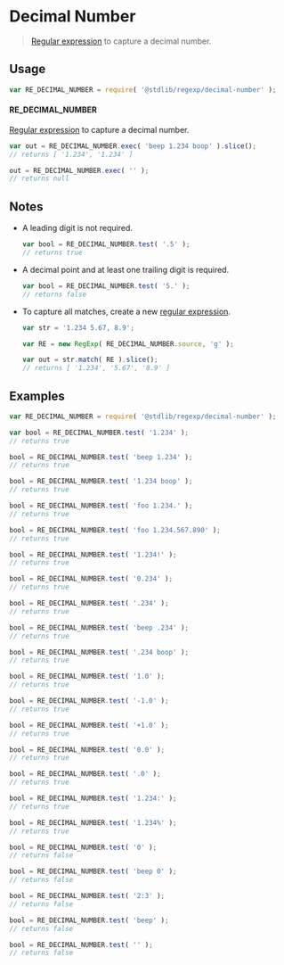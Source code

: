 <!--

@license Apache-2.0

Copyright (c) 2018 The Stdlib Authors.

Licensed under the Apache License, Version 2.0 (the "License");
you may not use this file except in compliance with the License.
You may obtain a copy of the License at

   http://www.apache.org/licenses/LICENSE-2.0

Unless required by applicable law or agreed to in writing, software
distributed under the License is distributed on an "AS IS" BASIS,
WITHOUT WARRANTIES OR CONDITIONS OF ANY KIND, either express or implied.
See the License for the specific language governing permissions and
limitations under the License.

-->

# Decimal Number

> [Regular expression][mdn-regexp] to capture a decimal number.

<section class="usage">

## Usage

```javascript
var RE_DECIMAL_NUMBER = require( '@stdlib/regexp/decimal-number' );
```

#### RE_DECIMAL_NUMBER

[Regular expression][mdn-regexp] to capture a decimal number. 

```javascript
var out = RE_DECIMAL_NUMBER.exec( 'beep 1.234 boop' ).slice();
// returns [ '1.234', '1.234' ]

out = RE_DECIMAL_NUMBER.exec( '' );
// returns null
```

</section>

<!-- /.usage -->

<section class="notes">

## Notes

-   A leading digit is not required.

    ```javascript
    var bool = RE_DECIMAL_NUMBER.test( '.5' );
    // returns true
    ```

-   A decimal point and at least one trailing digit is required.

    ```javascript
    var bool = RE_DECIMAL_NUMBER.test( '5.' );
    // returns false
    ```

-   To capture all matches, create a new [regular expression][mdn-regexp].

    ```javascript
    var str = '1.234 5.67, 8.9';

    var RE = new RegExp( RE_DECIMAL_NUMBER.source, 'g' );

    var out = str.match( RE ).slice();
    // returns [ '1.234', '5.67', '8.9' ]
    ```

</section>

<!-- /.notes -->

<section class="examples">

## Examples

<!-- eslint no-undef: "error" -->

```javascript
var RE_DECIMAL_NUMBER = require( '@stdlib/regexp/decimal-number' );

var bool = RE_DECIMAL_NUMBER.test( '1.234' );
// returns true

bool = RE_DECIMAL_NUMBER.test( 'beep 1.234' );
// returns true

bool = RE_DECIMAL_NUMBER.test( '1.234 boop' );
// returns true

bool = RE_DECIMAL_NUMBER.test( 'foo 1.234.' );
// returns true

bool = RE_DECIMAL_NUMBER.test( 'foo 1.234.567.890' );
// returns true

bool = RE_DECIMAL_NUMBER.test( '1.234!' );
// returns true

bool = RE_DECIMAL_NUMBER.test( '0.234' );
// returns true

bool = RE_DECIMAL_NUMBER.test( '.234' );
// returns true

bool = RE_DECIMAL_NUMBER.test( 'beep .234' );
// returns true

bool = RE_DECIMAL_NUMBER.test( '.234 boop' );
// returns true

bool = RE_DECIMAL_NUMBER.test( '1.0' );
// returns true

bool = RE_DECIMAL_NUMBER.test( '-1.0' );
// returns true

bool = RE_DECIMAL_NUMBER.test( '+1.0' );
// returns true

bool = RE_DECIMAL_NUMBER.test( '0.0' );
// returns true

bool = RE_DECIMAL_NUMBER.test( '.0' );
// returns true

bool = RE_DECIMAL_NUMBER.test( '1.234:' );
// returns true

bool = RE_DECIMAL_NUMBER.test( '1.234%' );
// returns true

bool = RE_DECIMAL_NUMBER.test( '0' );
// returns false

bool = RE_DECIMAL_NUMBER.test( 'beep 0' );
// returns false

bool = RE_DECIMAL_NUMBER.test( '2:3' );
// returns false

bool = RE_DECIMAL_NUMBER.test( 'beep' );
// returns false

bool = RE_DECIMAL_NUMBER.test( '' );
// returns false
```

</section>

<!-- /.examples -->

<section class="links">

[mdn-regexp]: https://developer.mozilla.org/en-US/docs/Web/JavaScript/Guide/Regular_Expressions

</section>

<!-- /.links -->
